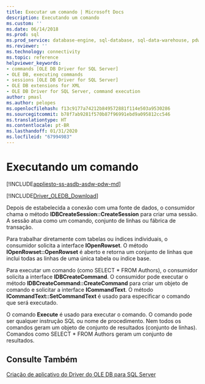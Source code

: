 ```yaml
---
title: Executar um comando | Microsoft Docs
description: Executando um comando
ms.custom: ''
ms.date: 06/14/2018
ms.prod: sql
ms.prod_service: database-engine, sql-database, sql-data-warehouse, pdw
ms.reviewer: ''
ms.technology: connectivity
ms.topic: reference
helpviewer_keywords:
- commands [OLE DB Driver for SQL Server]
- OLE DB, executing commands
- sessions [OLE DB Driver for SQL Server]
- OLE DB extensions for XML
- OLE DB Driver for SQL Server, command execution
author: pmasl
ms.author: pelopes
ms.openlocfilehash: f13c9177a74212b849572881f114e503a9530286
ms.sourcegitcommit: b78f7ab9281f570b87f96991ebd9a095812cc546
ms.translationtype: HT
ms.contentlocale: pt-BR
ms.lasthandoff: 01/31/2020
ms.locfileid: "67994983"
---
```

# <a name="executing-a-command"></a>Executando um comando
[!INCLUDE[appliesto-ss-asdb-asdw-pdw-md](../../../includes/appliesto-ss-asdb-asdw-pdw-md.md)]

[!INCLUDE[Driver_OLEDB_Download](../../../includes/driver_oledb_download.md)]

  Depois de estabelecida a conexão com uma fonte de dados, o consumidor chama o método **IDBCreateSession::CreateSession** para criar uma sessão. A sessão atua como um comando, conjunto de linhas ou fábrica de transação.  
  
 Para trabalhar diretamente com tabelas ou índices individuais, o consumidor solicita a interface **IOpenRowset**. O método **IOpenRowset::OpenRowset** é aberto e retorna um conjunto de linhas que inclui todas as linhas de uma única tabela ou índice base.  
  
 Para executar um comando (como SELECT \* FROM Authors), o consumidor solicita a interface **IDBCreateCommand**. O consumidor pode executar o método **IDBCreateCommand::CreateCommand** para criar um objeto de comando e solicitar a interface **ICommandText**. O método **ICommandText::SetCommandText** é usado para especificar o comando que será executado.  
  
 O comando **Execute** é usado para executar o comando. O comando pode ser qualquer instrução SQL ou nome de procedimento. Nem todos os comandos geram um objeto de conjunto de resultados (conjunto de linhas). Comandos como SELECT * FROM Authors geram um conjunto de resultados.  
  
## <a name="see-also"></a>Consulte Também  
 [Criação de aplicativo do Driver do OLE DB para SQL Server](../../oledb/ole-db-driver/creating-a-oledb-driver-for-sql-server-application.md)  
  
  
